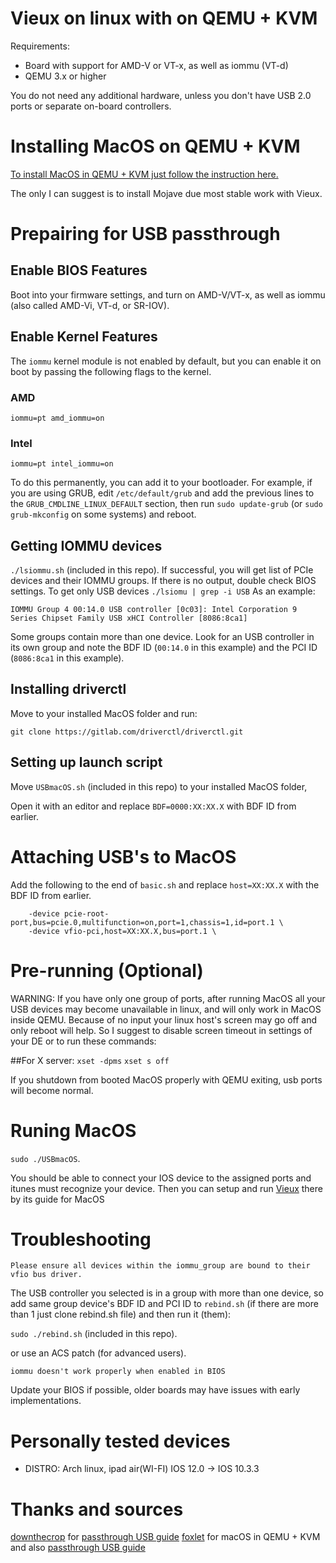 Vieux on linux with on QEMU + KVM
=======================

Requirements:
- Board with support for AMD-V or VT-x, as well as iommu (VT-d)
- QEMU 3.x or higher

You do not need any additional hardware, unless you don't have USB 2.0 ports or separate on-board controllers.

# Installing MacOS on QEMU + KVM

[To install MacOS in QEMU + KVM just follow the instruction here.](https://github.com/foxlet/macOS-Simple-KVM)

The only I can suggest is to install Mojave due most stable work with Vieux.

# Prepairing for USB passthrough

## Enable BIOS Features

Boot into your firmware settings, and turn on AMD-V/VT-x, as well as iommu (also called AMD-Vi, VT-d, or SR-IOV).

## Enable Kernel Features

The `iommu` kernel module is not enabled by default, but you can enable it on boot by passing the following flags to the kernel.

### AMD
```
iommu=pt amd_iommu=on
```

### Intel
```
iommu=pt intel_iommu=on
```

To do this permanently, you can add it to your bootloader. For example, if you are using GRUB, edit `/etc/default/grub` and add the previous lines to the `GRUB_CMDLINE_LINUX_DEFAULT` section, then run `sudo update-grub` (or `sudo grub-mkconfig` on some systems) and reboot.

## Getting IOMMU devices

`./lsiommu.sh` (included in this repo). 
If successful, you will get list of PCIe devices and their
IOMMU groups. If there is no output, double check BIOS settings.
To get only USB devices
`./lsiomu | grep -i USB`
As an example:

```
IOMMU Group 4 00:14.0 USB controller [0c03]: Intel Corporation 9 Series Chipset Family USB xHCI Controller [8086:8ca1]
```
Some groups contain more than one device. Look for an USB controller in its own group and note the
BDF ID (`00:14.0` in this example) and the PCI ID (`8086:8ca1` in this example).

## Installing driverctl

Move to your installed MacOS folder and run:

`git clone https://gitlab.com/driverctl/driverctl.git`

## Setting up launch script

Move `USBmacOS.sh` (included in this repo) to your installed MacOS folder, 

Open it with an editor and replace `BDF=0000:XX:XX.X` with BDF ID from earlier.

# Attaching USB's to MacOS

Add the following to the end of `basic.sh` and replace `host=XX:XX.X` with the BDF ID from earlier.

```
    -device pcie-root-port,bus=pcie.0,multifunction=on,port=1,chassis=1,id=port.1 \
    -device vfio-pci,host=XX:XX.X,bus=port.1 \
```

# Pre-running (Optional)

WARNING: If you have only one group of ports, after running MacOS all your USB devices may become unavailable in linux, and will only work in
MacOS inside QEMU. Because of no input your linux host's screen may go off and only reboot will help.
So I suggest to disable screen timeout in settings of your DE or to run these
commands:

##For X server:
`xset -dpms`
`xset s off`

If you shutdown from booted MacOS properly with QEMU exiting, usb ports will become normal.

# Runing MacOS

`sudo ./USBmacOS`. 

You should be able to connect your IOS device to the assigned ports and itunes must recognize your
device.
Then you can setup and run [Vieux](https://github.com/MatthewPierson/Vieux) there by its guide for MacOS

# Troubleshooting

```
Please ensure all devices within the iommu_group are bound to their vfio bus driver.
```
The USB controller you selected is in a group with more than one device, so add same group device's
BDF ID and PCI ID to `rebind.sh` (if there are more than 1 just clone rebind.sh file) and then run it (them):

`sudo ./rebind.sh` (included in this repo). 

or use an ACS patch (for advanced users).

```
iommu doesn't work properly when enabled in BIOS
```
Update your BIOS if possible, older boards may have issues with early implementations.

# Personally tested devices

- DISTRO: Arch linux, ipad air(WI-FI) IOS 12.0 -> IOS 10.3.3

# Thanks and sources

[downthecrop](https://github.com/downthecrop) for [passthrough USB guide](https://github.com/downthecrop/macOS-Simple-KVM)
[foxlet](https://github.com/foxlet) for macOS in QEMU + KVM and also [passthrough USB guide](https://github.com/foxlet/vmra1n)


